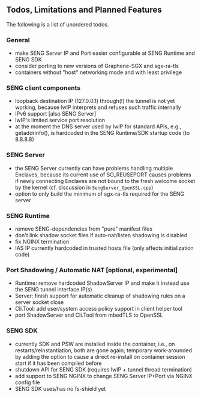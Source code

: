## Todos, Limitations and Planned Features

The following is a list of unordered todos.

### General
* make SENG Server IP and Port easier configurable at SENG Runtime and SENG SDK
* consider porting to new versions of Graphene-SGX and sgx-ra-tls
* containers without "host" networking mode and with least privilege


### SENG client components
* loopback destination IP (127.0.0.1) through(!) the tunnel is not yet working, because lwIP interprets and refuses such traffic internally
* IPv6 support [also SENG Server]
* lwIP's limited service port resolution
* at the moment the DNS server used by lwIP for standard APIs, e.g., getaddrinfo(), is hardcoded in the SENG Runtime/SDK startup code (to 8.8.8.8)


### SENG Server
* the SENG Server currently can have problems handling multiple Enclaves, because its current use of SO_REUSEPORT causes problems if newly connecting Enclaves are not bound to the fresh welcome socket by the kernel (cf. discussion in `SengServer_OpenSSL.cpp`)
* option to only build the minimum of sgx-ra-tls required for the SENG server


### SENG Runtime
* remove SENG-dependencies from "pure" manifest files
* don't link shadow socket files if auto-nat/listen shadowing is disabled
* fix NGINX termination
* IAS IP currently hardcoded in trusted hosts file (only affects initialization code)


### Port Shadowing / Automatic NAT [optional, experimental]
* Runtime: remove hardcoded ShadowServer IP and make it instead use the SENG tunnel interface IP(s)
* Server: finish support for automatic cleanup of shadowing rules on a server socket close
* Cli.Tool: add user/system access policy support in client helper tool
* port ShadowServer and Cli.Tool from mbedTLS to OpenSSL


### SENG SDK
* currently SDK and PSW are installed inside the container, i.e., on restarts/reinstantiation, both are gone again; temporary work-arounded by adding the option to cause a direct re-install on container session start if it has been compiled before
* shutdown API for SENG SDK (requires lwIP + tunnel thread termination)
* add support to SENG NGINX to change SENG Server IP+Port via NGINX config file
* SENG SDK uses/has no fs-shield yet
